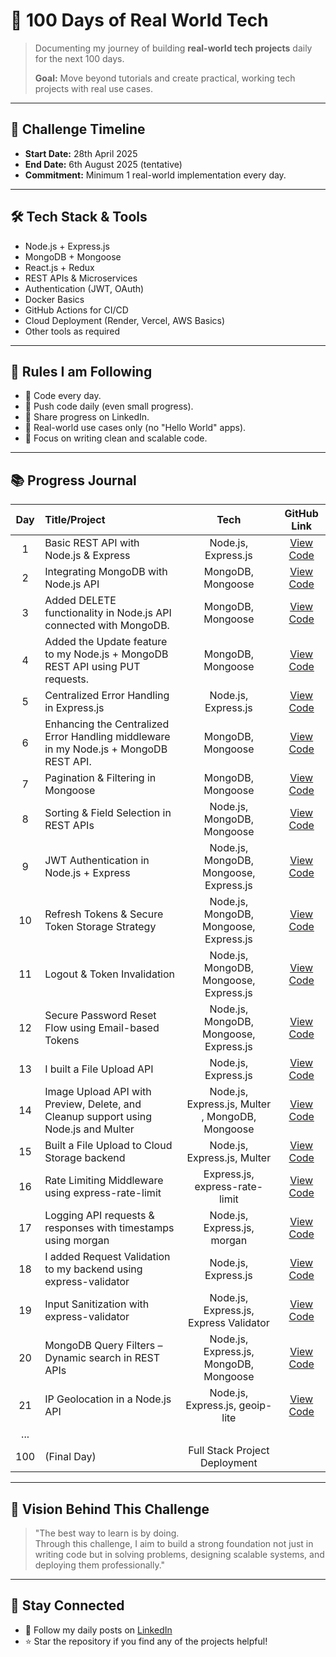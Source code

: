 # 🚀 100 Days of Real World Tech

> Documenting my journey of building **real-world tech projects** daily for the next 100 days.  
>  
> **Goal:** Move beyond tutorials and create practical, working tech projects with real use cases.

---

## 📅 Challenge Timeline

- **Start Date:** 28th April 2025
- **End Date:** 6th August 2025 (tentative)
- **Commitment:** Minimum 1 real-world implementation every day.

---

## 🛠️ Tech Stack & Tools

- Node.js + Express.js
- MongoDB + Mongoose
- React.js + Redux
- REST APIs & Microservices
- Authentication (JWT, OAuth)
- Docker Basics
- GitHub Actions for CI/CD
- Cloud Deployment (Render, Vercel, AWS Basics)
- Other tools as required

---

## 📜 Rules I am Following

- 📌 Code every day.
- 📌 Push code daily (even small progress).
- 📌 Share progress on LinkedIn.
- 📌 Real-world use cases only (no "Hello World" apps).
- 📌 Focus on writing clean and scalable code.

---

## 📚 Progress Journal

| Day | Title/Project | Tech | GitHub Link |
|:---:|:--------------|:----:|:-----------:|
| 1 | Basic REST API with Node.js & Express | Node.js, Express.js | [View Code](https://github.com/nileshdhankani/100-Days-Of-Real-World-Tech-Challenge/tree/main/Day%201) |
| 2 | Integrating MongoDB with Node.js API | MongoDB, Mongoose | [View Code](https://github.com/nileshdhankani/100-Days-Of-Real-World-Tech-Challenge/tree/main/Day%202) |
| 3 | Added DELETE functionality in Node.js API connected with MongoDB. | MongoDB, Mongoose  | [View Code](https://github.com/nileshdhankani/100-Days-Of-Real-World-Tech-Challenge/tree/main/Day%203) |
| 4 | Added the Update feature to my Node.js + MongoDB REST API using PUT requests. | MongoDB, Mongoose  | [View Code](https://github.com/nileshdhankani/100-Days-Of-Real-World-Tech-Challenge/tree/main/Day%204) |
| 5 | Centralized Error Handling in Express.js | Node.js, Express.js  | [View Code](https://github.com/nileshdhankani/100-Days-Of-Real-World-Tech-Challenge/tree/main/Day%205) |
| 6 | Enhancing the Centralized Error Handling middleware in my Node.js + MongoDB REST API. | MongoDB, Mongoose  | [View Code](https://github.com/nileshdhankani/100-Days-Of-Real-World-Tech-Challenge/tree/main/Day%206) |
| 7 | Pagination & Filtering in Mongoose | MongoDB, Mongoose  | [View Code](https://github.com/nileshdhankani/100-Days-Of-Real-World-Tech-Challenge/tree/main/Day%207) |
| 8 | Sorting & Field Selection in REST APIs | Node.js, MongoDB, Mongoose  | [View Code](https://github.com/nileshdhankani/100-Days-Of-Real-World-Tech-Challenge/tree/main/Day%208) |
| 9 | JWT Authentication in Node.js + Express | Node.js, MongoDB, Mongoose, Express.js  | [View Code](https://github.com/nileshdhankani/100-Days-Of-Real-World-Tech-Challenge/tree/main/Day%209) |
| 10 | Refresh Tokens & Secure Token Storage Strategy  | Node.js, MongoDB, Mongoose, Express.js  | [View Code](https://github.com/nileshdhankani/100-Days-Of-Real-World-Tech-Challenge/tree/main/Day%2010) |
| 11 |  Logout & Token Invalidation  | Node.js, MongoDB, Mongoose, Express.js  | [View Code](https://github.com/nileshdhankani/100-Days-Of-Real-World-Tech-Challenge/tree/main/Day%2011) |
| 12 |  Secure Password Reset Flow using Email-based Tokens  | Node.js, MongoDB, Mongoose, Express.js  | [View Code](https://github.com/nileshdhankani/100-Days-Of-Real-World-Tech-Challenge/tree/main/Day%2012) |
| 13 |  I built a File Upload API  | Node.js, Express.js  | [View Code](https://github.com/nileshdhankani/100-Days-Of-Real-World-Tech-Challenge/tree/main/Day%2013) |
| 14 |  Image Upload API with Preview, Delete, and Cleanup support using Node.js and Multer | Node.js, Express.js, Multer , MongoDB, Mongoose | [View Code](https://github.com/nileshdhankani/100-Days-Of-Real-World-Tech-Challenge/tree/main/Day%2014) |
| 15 |  Built a File Upload to Cloud Storage backend | Node.js, Express.js, Multer | [View Code](https://github.com/nileshdhankani/100-Days-Of-Real-World-Tech-Challenge/tree/main/Day%2015) |
| 16 |  Rate Limiting Middleware using express-rate-limit | Express.js, express-rate-limit | [View Code](https://github.com/nileshdhankani/100-Days-Of-Real-World-Tech-Challenge/tree/main/Day%2016) |
| 17 |  Logging API requests & responses with timestamps using morgan | Node.js, Express.js, morgan | [View Code](https://github.com/nileshdhankani/100-Days-Of-Real-World-Tech-Challenge/tree/main/Day%2017) |
| 18 |  I added Request Validation to my backend using express-validator | Node.js, Express.js | [View Code](https://github.com/nileshdhankani/100-Days-Of-Real-World-Tech-Challenge/tree/main/Day%2018) |
| 19 |  Input Sanitization with express-validator | Node.js, Express.js, Express Validator | [View Code](https://github.com/nileshdhankani/100-Days-Of-Real-World-Tech-Challenge/tree/main/Day%2019) |
| 20 |  MongoDB Query Filters – Dynamic search in REST APIs | Node.js, Express.js, MongoDB, Mongoose | [View Code](https://github.com/nileshdhankani/100-Days-Of-Real-World-Tech-Challenge/tree/main/Day%2020) |
| 21 |  IP Geolocation in a Node.js API | Node.js, Express.js, geoip-lite | [View Code](https://github.com/nileshdhankani/100-Days-Of-Real-World-Tech-Challenge/tree/main/Day%2021) |
| ... |  |  |  |
| 100 | (Final Day) | Full Stack Project Deployment |  |

---

## 🎯 Vision Behind This Challenge

> "The best way to learn is by doing.  
> Through this challenge, I aim to build a strong foundation not just in writing code but in solving problems, designing scalable systems, and deploying them professionally."

---

## 📢 Stay Connected

- 💬 Follow my daily posts on [LinkedIn](https://www.linkedin.com/in/nileshdhankani/)
- ⭐ Star the repository if you find any of the projects helpful!
